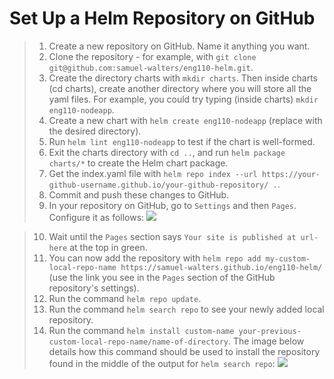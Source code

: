# Set Up a Helm Repository on GitHub

> 1. Create a new repository on GitHub. Name it anything you want.
> 2. Clone the repository - for example, with `git clone git@github.com:samuel-walters/eng110-helm.git`. 
> 3. Create the directory charts with `mkdir charts`. Then inside charts (cd charts), create another directory where you will store all the yaml files. For example, you could try typing (inside charts) `mkdir eng110-nodeapp`.
> 4. Create a new chart with `helm create eng110-nodeapp` (replace with the desired directory).
> 5. Run `helm lint eng110-nodeapp` to test if the chart is well-formed.
> 6. Exit the charts directory with `cd ..`, and run `helm package charts/*` to create the Helm chart package.
> 7. Get the index.yaml file with `helm repo index --url https://your-github-username.github.io/your-github-repository/ .`.
> 8. Commit and push these changes to GitHub.
> 9. In your repository on GitHub, go to `Settings` and then `Pages`. Configure it as follows:
![](https://i.imgur.com/zbLI9te.png)

> 10. Wait until the `Pages` section says `Your site is published at url-here` at the top in green. 
> 11. You can now add the repository with `helm repo add my-custom-local-repo-name https://samuel-walters.github.io/eng110-helm/` (use the link you see in the `Pages` section of the GitHub repository's settings).
> 12. Run the command `helm repo update`.
> 13. Run the command `helm search repo` to see your newly added local repository.
> 14. Run the command `helm install custom-name your-previous-custom-local-repo-name/name-of-directory`. The image below details how this command should be used to install the repository found in the middle of the output for `helm search repo`:
![](https://i.imgur.com/trRNAWz.png)